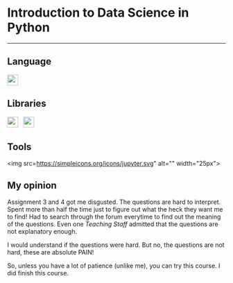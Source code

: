 # Introduction to Data Science in Python
____
**Language**
----
<img src="https://simpleicons.org/icons/python.svg" alt="" width="25px">

**Libraries**
----
<img src="https://simpleicons.org/icons/numpy.svg" alt="" width="25px">&nbsp;&nbsp;&nbsp;<img src="https://simpleicons.org/icons/pandas.svg" alt="" width="25px">

**Tools**
----
<img src=https://simpleicons.org/icons/jupyter.svg" alt="" width="25px">

**My opinion**
----
Assignment 3 and 4 got me disgusted. The questions are hard to interpret. Spent more than half the time just to figure out what the heck they want me to find! Had to search through the forum everytime to find out the meaning of the questions. Even one *Teaching Staff* admitted that the questions are not explanatory enough.

I would understand if the questions were hard. But no, the questions are not hard, these are absolute PAIN!

So, unless you have a lot of patience (unlike me), you can try this course. I did finish this course.
